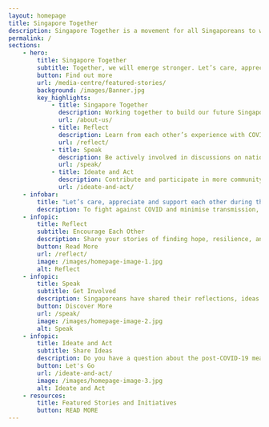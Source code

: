 ```yaml
---
layout: homepage
title: Singapore Together
description: Singapore Together is a movement for all Singaporeans to work together to build our shared future. Join us.
permalink: /
sections:
    - hero:
        title: Singapore Together
        subtitle: Together, we will emerge stronger. Let’s care, appreciate and support one another! Learn how Singaporeans are supporting each other during this period of Phase 2 (Heightened Alert).
        button: Find out more
        url: /media-centre/featured-stories/
        background: /images/Banner.jpg
        key_highlights:
            - title: Singapore Together
              description: Working together to build our future Singapore.
              url: /about-us/
            - title: Reflect
              description: Learn from each other’s experience with COVID-19.
              url: /reflect/
            - title: Speak
              description: Be actively involved in discussions on national issues.
              url: /speak/
            - title: Ideate and Act
              description: Contribute and participate in more community initiatives.
              url: /ideate-and-act/
    - infobar:
        title: "Let’s care, appreciate and support each other during this period in order to emerge stronger!"
        description: To fight against COVID and minimise transmission, we are currently on Phase 2 (Heightened Alert) with tightened measures from 16 May 2021 through to 13 June 2021. Let’s do more to care and support one another. Contribute your ideas, time, or resources to support the vulnerable amongst us. Appreciate our frontliners who are working hard to keep us safe. If you see a neighbour, colleague, and community in need, do give a helping hand. Together, we can keep safe, stay healthy and emerge stronger as one Singapore! For more resources and information, please click <a href="https://www.sgunited.gov.sg" target="_blank">here</a>.
    - infopic:
        title: Reflect
        subtitle: Encourage Each Other
        description: Share your stories of finding hope, resilience, and kindness amid the challenges faced during COVID-19. Reflect on your own experience and share your learnings to encourage each other.
        button: Read More
        url: /reflect/
        image: /images/homepage-image-1.jpg
        alt: Reflect
    - infopic:
        title: Speak
        subtitle: Get Involved
        description: Singaporeans have shared their reflections, ideas and aspirations for a post-COVID Singapore. Browse our <strong>SG Together Emerging Stronger Conversations – A Summary</strong> report and infographics to understand each other’s perspectives.
        button: Discover More
        url: /speak/
        image: /images/homepage-image-2.jpg
        alt: Speak
    - infopic:
        title: Ideate and Act
        subtitle: Share Ideas
        description: Do you have a question about the post-COVID-19 measures? Share your thoughts or pose a challenge that you would like to solve. Together, we can make things happen for the benefit of all.
        button: Let's Go
        url: /ideate-and-act/
        image: /images/homepage-image-3.jpg
        alt: Ideate and Act
    - resources:
        title: Featured Stories and Initiatives
        button: READ MORE
---
```


